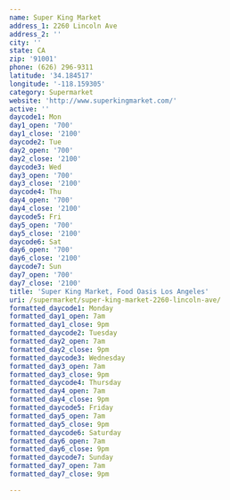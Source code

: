 ```yaml
---
name: Super King Market
address_1: 2260 Lincoln Ave
address_2: ''
city: ''
state: CA
zip: '91001'
phone: (626) 296-9311
latitude: '34.184517'
longitude: '-118.159305'
category: Supermarket
website: 'http://www.superkingmarket.com/'
active: ''
daycode1: Mon
day1_open: '700'
day1_close: '2100'
daycode2: Tue
day2_open: '700'
day2_close: '2100'
daycode3: Wed
day3_open: '700'
day3_close: '2100'
daycode4: Thu
day4_open: '700'
day4_close: '2100'
daycode5: Fri
day5_open: '700'
day5_close: '2100'
daycode6: Sat
day6_open: '700'
day6_close: '2100'
daycode7: Sun
day7_open: '700'
day7_close: '2100'
title: 'Super King Market, Food Oasis Los Angeles'
uri: /supermarket/super-king-market-2260-lincoln-ave/
formatted_daycode1: Monday
formatted_day1_open: 7am
formatted_day1_close: 9pm
formatted_daycode2: Tuesday
formatted_day2_open: 7am
formatted_day2_close: 9pm
formatted_daycode3: Wednesday
formatted_day3_open: 7am
formatted_day3_close: 9pm
formatted_daycode4: Thursday
formatted_day4_open: 7am
formatted_day4_close: 9pm
formatted_daycode5: Friday
formatted_day5_open: 7am
formatted_day5_close: 9pm
formatted_daycode6: Saturday
formatted_day6_open: 7am
formatted_day6_close: 9pm
formatted_daycode7: Sunday
formatted_day7_open: 7am
formatted_day7_close: 9pm

---
```

